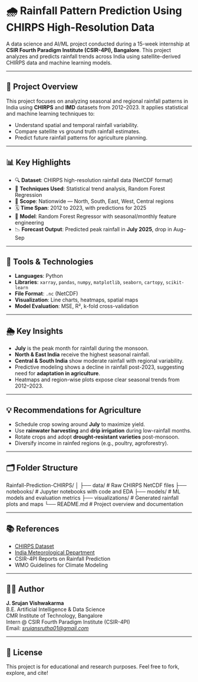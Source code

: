 # 🌧️ Rainfall Pattern Prediction Using CHIRPS High-Resolution Data

A data science and AI/ML project conducted during a 15-week internship at **CSIR Fourth Paradigm Institute (CSIR-4PI), Bangalore**. This project analyzes and predicts rainfall trends across India using satellite-derived CHIRPS data and machine learning models.

---

## 📌 Project Overview

This project focuses on analyzing seasonal and regional rainfall patterns in India using **CHIRPS** and **IMD** datasets from 2012–2023. It applies statistical and machine learning techniques to:
- Understand spatial and temporal rainfall variability.
- Compare satellite vs ground truth rainfall estimates.
- Predict future rainfall patterns for agriculture planning.

---

## 📊 Key Highlights

- 🔍 **Dataset**: CHIRPS high-resolution rainfall data (NetCDF format)  
- 🧠 **Techniques Used**: Statistical trend analysis, Random Forest Regression  
- 📍 **Scope**: Nationwide — North, South, East, West, Central regions  
- 🗓️ **Time Span**: 2012 to 2023, with predictions for 2025  
- 🔄 **Model**: Random Forest Regressor with seasonal/monthly feature engineering  
- 📉 **Forecast Output**: Predicted peak rainfall in **July 2025**, drop in Aug–Sep  

---

## 🧪 Tools & Technologies

- **Languages**: Python  
- **Libraries**: `xarray`, `pandas`, `numpy`, `matplotlib`, `seaborn`, `cartopy`, `scikit-learn`  
- **File Format**: `.nc` (NetCDF)  
- **Visualization**: Line charts, heatmaps, spatial maps  
- **Model Evaluation**: MSE, R², k-fold cross-validation  

---

## 🌦️ Key Insights

- **July** is the peak month for rainfall during the monsoon.
- **North & East India** receive the highest seasonal rainfall.
- **Central & South India** show moderate rainfall with regional variability.
- Predictive modeling shows a decline in rainfall post-2023, suggesting need for **adaptation in agriculture**.
- Heatmaps and region-wise plots expose clear seasonal trends from 2012–2023.

---

## 💡 Recommendations for Agriculture

- Schedule crop sowing around **July** to maximize yield.
- Use **rainwater harvesting** and **drip irrigation** during low-rainfall months.
- Rotate crops and adopt **drought-resistant varieties** post-monsoon.
- Diversify income in rainfed regions (e.g., poultry, agroforestry).

---

## 🗂️ Folder Structure

Rainfall-Prediction-CHIRPS/
│
├── data/ # Raw CHIRPS NetCDF files
├── notebooks/ # Jupyter notebooks with code and EDA
├── models/ # ML models and evaluation metrics
├── visualizations/ # Generated rainfall plots and maps
└── README.md # Project overview and documentation

---

## 📚 References

- [CHIRPS Dataset](https://www.chc.ucsb.edu/data/chirps)
- [India Meteorological Department](https://www.imd.gov.in)
- CSIR-4PI Reports on Rainfall Prediction
- WMO Guidelines for Climate Modeling

---

## 👨‍💻 Author

**J. Srujan Vishwakarma**  
B.E. Artificial Intelligence & Data Science  
CMR Institute of Technology, Bangalore  
Intern @ CSIR Fourth Paradigm Institute (CSIR-4PI)  
Email: *srujansrutha01@gmail.com*

---

## 📝 License

This project is for educational and research purposes. Feel free to fork, explore, and cite!

